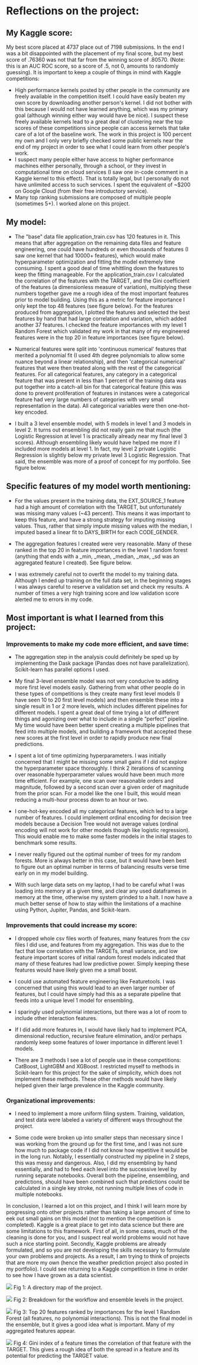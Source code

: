 
# Reflections on the project:

## My Kaggle score:
My best score placed at 4737 place out of 7198 submissions. In the end I was a bit disappointed with the placement of my final score, but my best score of .76360 was not that far from the winning score of .80570. (Note: this is an AUC ROC score, so a score of .5, not 0, amounts to randomly guessing). It is important to keep a couple of things in mind with Kaggle competitions: 

- High performance kernels posted by other people in the community are freely available in the competition itself. I could have easily beaten my own score by downloading another person's kernel. I did not bother with this because I would not have learned anything, which was my primary goal (although winning either way would have be nice). I suspect these freely available kernels lead to a great deal of clustering near the top scores of these competitions since people can access kernels that take care of a lot of the baseline work. The work in this project is 100 percent my own and I only very briefly checked some public kernels near the end of my project in order to see what I could learn from other people's work.
- I suspect many people either have access to higher performance machines either personally, through a school, or they invest in computational time on cloud services (I saw one in-code comment in a Kaggle kernel to this effect). That is totally legal, but I personally do not have unlimited access to such services. I spent the equivalent of ~$200 on Google Cloud (from their free introductory service). 
- Many top ranking submissions are composed of multiple people (sometimes 5+). I worked alone on this project. 

## My model:

- The "base" data file application_train.csv has 120 features in it. This means that after aggregation on the remaining data files and feature engineering, one could have hundreds or even thousands of features (I saw one kernel that had 10000+ features), which would make hyperparameter optimization and fitting the model extremely time consuming. I spent a good deal of time whittling down the features to keep the fitting manageable. For the application_train.csv I calculated the correlation of the features with the TARGET, and the Gini coefficient of the features (a dimensionless measure of variation), multiplying these numbers together gave me a rough idea of the most important features prior to model building. Using this as a metric for feature importance I only kept the top 48 features (see figure below). For the features produced from aggregation, I plotted the features and selected the best features by hand that had large correlation and variation, which added another 37 features. I checked the feature importances with my level 1 Random Forest which validated my work in that many of my engineered features were in the top 20 in feature importances (see figure below).

- Numerical features were split into 'continuous numerical' features that merited a polynomial fit (I used 4th degree polynomials to allow some nuance beyond a linear relationship), and then 'categorical numerical' features that were then treated along with the rest of the categorical features. For all categorical features, any category in a categorical feature that was present in less than 1 percent of the training data was put together into a catch-all bin for that categorical feature (this was done to prevent proliferation of features in instances were a categorical feature had very large numbers of categories with very small representation in the data). All categorical variables were then one-hot-key encoded.

- I built a 3 level ensemble model, with 5 models in level 1 and 3 models in level 2. It turns out ensembling did not really gain me that much (the Logistic Regression at level 1 is practically already near my final level 3 scores). Although ensembling likely would have helped me more if I included more models at level 1. In fact, my level 2 private Logistic Regression is slightly below my private level 3 Logistic Regression. That said, the ensemble was more of a proof of concept for my portfolio. See figure below.


## Specific features of my model worth mentioning:

- For the values present in the training data, the EXT_SOURCE_1 feature had a high amount of correlation with the TARGET, but unfortunately was missing many values (~43 percent). This means it was important to keep this feature, and have a strong strategy for imputing missing values. Thus, rather that simply impute missing values with the median, I imputed based a linear fit to DAYS_BIRTH for each CODE_GENDER. 

- The aggregation features I created were very reasonable. Many of these ranked in the top 20 in feature importances in the level 1 random forest (anything that ends with a _min, _mean, _median, _max, _sd was an aggregated feature I created). See figure below.

- I was extremely careful not to overfit the model to my training data. Although I ended up training on the full data set, in the beginning stages I was always careful to reserve a validation set and check my results. A number of times a very high training score and low validation score alerted me to errors in my code. 


## Most important is what I learned from this project:


### Improvements to make my code more efficient, and save time:

- The aggregation step in the analysis could definitely be sped up by implementing the Dask package (Pandas does not have parallelization). Scikit-learn has parallel options I used. 

- My final 3-level ensemble model was not very conducive to adding more first level models easily. Gathering from what other people do in these types of competitions is they create many first level models (I have seen 10 to 20 first level models) and then ensemble these into a single result in 1 or 2 more levels, which includes different pipelines for different models. I spent a great deal of time trying a lot of different things and agonizing over what to include in a single “perfect” pipeline. My time would have been better spent creating a multiple pipelines that feed into multiple models, and building a framework that accepted these new scores at the first level in order to rapidly produce new final predictions. 

- I spent a lot of time optimizing hyperparameters. I was initially concerned that I might be missing some small gains if I did not explore the hyperparameter space thoroughly. I think 2 iterations of scanning over reasonable hyperparameter values would have been much more time efficient. For example, one scan over reasonable orders and magnitude, followed by a second scan over a given order of magnitude from the prior scan. For a model like the one I built, this would mean reducing a multi-hour process down to an hour or two. 

- I one-hot-key encoded all my categorical features, which led to a large number of features. I could implement ordinal encoding for decision tree models because a Decision Tree would not average values (ordinal encoding will not work for other models though like logistic regression). This would enable me to make some faster models in the initial stages to benchmark some results.

- I never really figured out the optimal number of trees for my random forests. More is always better in this case, but it would have been best to figure out an optimal number in terms of balancing results verse time early on in my model building.

- With such large data sets on my laptop, I had to be careful what I was loading into memory at a given time, and clear any used dataframes in memory at the time, otherwise my system grinded to a halt. I now have a much better sense of how to stay within the limitations of a machine using Python, Jupiter, Pandas, and Scikit-learn. 


### Improvements that could increase my score:

- I dropped whole csv files worth of features, many features from the csv files I did use, and features from my aggregation. This was due to the fact that low correlation with the TARGETs, small variance, and low feature important scores of initial random forest models indicated that many of these features had low predictive power. Simply keeping these features would have likely given me a small boost.

- I could use automated feature engineering like Featuretools. I was concerned that using this would lead to an even larger number of features, but I could have simply had this as a separate pipeline that feeds into a unique level 1 model for ensembling.

- I sparingly used polynomial interactions, but there was a lot of room to include other interaction features. 

- If I did add more features in, I would have likely had to implement PCA, dimensional reduction, recursive feature elimination, and/or perhaps randomly keep some features of lower importance in different level 1 models. 

- There are 3 methods I see a lot of people use in these competitions: CatBoost, LightGBM and XGBoost. I restricted myself to methods in Scikit-learn for this project for the sake of simplicity, which does not implement these methods. These other methods would have likely helped given their large prevalence in the Kaggle community.


### Organizational improvements:

- I need to implement a more uniform filing system. Training, validation, and test data were labeled a variety of different ways throughout the project. 

- Some code were broken up into smaller steps than necessary since I was working from the ground up for the first time, and I was not sure how much to package code if I did not know how repetitive it would be in the long run. Notably, I essentially constructed my pipeline in 2 steps, this was messy and dangerous. Also, I did my ensembling by hand essentially, and had to feed each level into the successive level by running separate notebooks. Overall both the pipeline, ensembling, and predictions, should have been combined such that predictions could be calculated in a single key stroke, not running multiple lines of code in multiple notebooks. 

In conclusion, I learned a lot on this project, and I think I will learn more by progressing onto other projects rather than taking a large amount of time to eek out small gains on this model (not to mention the competition is completed). Kaggle is a great place to get into data science but there are some limitations to this framework. First of all, in some cases, much of the cleaning is done for you, and I suspect real world problems would not have such a nice starting point. Secondly, Kaggle problems are already formulated, and so you are not developing the skills necessary to formulate your own problems and projects. As a result, I am trying to think of projects that are more my own (hence the weather prediction project also posted in my portfolio). I could see returning to a Kaggle competition in time in order to see how I have grown as a data scientist.


![](directory.png)
Fig 1: A directory map of the project.

![](model_levels.png)
Fig 2: Breakdown for the workflow and ensemble levels in the project.


![](feat_imports.png)
Fig 3: Top 20 features ranked by importances for the level 1 Random Forest (all features, no polynomial interactions). This is not the final model in the ensemble, but it gives a good idea what is important. Many of my aggregated features appear. 

![](gini_times_corr.png)
Fig 4: Gini index of a feature times the correlation of that feature with the TARGET. This gives a rough idea of both the spread in a feature and its potential for predicting the TARGET value.


